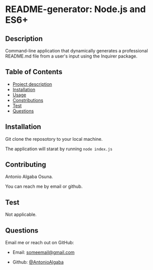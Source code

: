 # README-generator: Node.js and ES6+

## Description

Command-line application that dynamically generates a professional README.md file from a user's input using the Inquirer package.

## Table of Contents

- [Project description](#description)
- [Installation](#installation)
- [Usage](#usage)
- [Constributions](#contributing)
- [Test](#test)
- [Questions](#questions)


## Installation

Git clone the reposotory to your local machine. 

The application will starat by running `node index.js`

##  Contributing

Antonio Algaba Osuna. 

You can reach me by email or github.

## Test

Not applicable.

## Questions

Email me or reach out on GitHub:

- Email: someemail@gmail.com

- Github: [@AntonioAlgaba](https://github.com/AntonioAlgaba)





